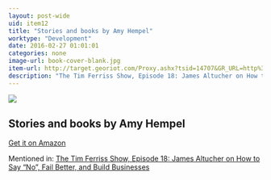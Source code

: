 ```yaml
---
layout: post-wide
uid: item12
title: "Stories and books by Amy Hempel"
worktype: "Development"
date: 2016-02-27 01:01:01
categories: none
image-url: book-cover-blank.jpg
item-url: http://target.georiot.com/Proxy.ashx?tsid=14707&GR_URL=http%3A%2F%2Fwww.amazon.com%2FAmy-Hempel%2Fe%2FB000AP7GRU%2F
description: "The Tim Ferriss Show, Episode 18: James Altucher on How to Say “No”, Fail Better, and Build Businesses"
---
```

<a href="http://target.georiot.com/Proxy.ashx?tsid=14707&GR_URL=http%3A%2F%2Fwww.amazon.com%2FAmy-Hempel%2Fe%2FB000AP7GRU%2F" target="blank"><img src="../../../../img/thumbs/book-cover-blank.jpg" class="prod-img"></a>
<h2>Stories and books by Amy Hempel</h2>
<p><a href="http://target.georiot.com/Proxy.ashx?tsid=14707&GR_URL=http%3A%2F%2Fwww.amazon.com%2FAmy-Hempel%2Fe%2FB000AP7GRU%2F" target="blank">Get it on Amazon</a><p>
<p>Mentioned in: <a href="http://fourhourworkweek.com/2014/07/11/james-altucher/" target="blank">The Tim Ferriss Show, Episode 18: James Altucher on How to Say “No”, Fail Better, and Build Businesses</a></p>
